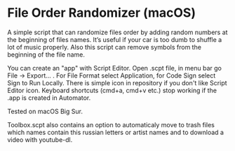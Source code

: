 # File Order Randomizer (macOS)
A simple script that can randomize files order by adding random numbers at the beginning of files names.
It’s useful if your car is too dumb to shuffle a lot of music properly.
Also this script can remove symbols from the beginning of the file name.

You can create an "app" with Script Editor. Open .scpt file, in menu bar go File -> Export... . For File Format select Application, for Code Sign select Sign to Run Locally. 
There is simple icon in repository if you don't like Script Editor icon. Keyboard shortcuts (cmd+a, cmd+v etc.) stop working if the .app is created in Automator.

Tested on macOS Big Sur.

Toolbox.scpt also contains an option to automaticaly move to trash files which names contain this russian letters or artist names and to download a video with youtube-dl.
